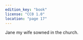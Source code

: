 ```yaml
---
edition_key: "book"
license: "CC0 1.0"
location: "page 17"
---
```

Jane my wife sowned in the
church.
